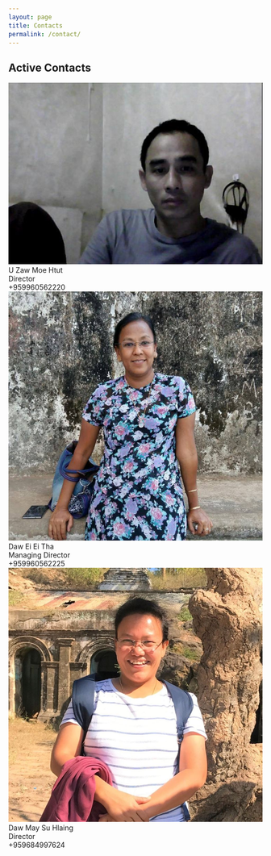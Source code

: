 ```yaml
---
layout: page
title: Contacts
permalink: /contact/
---
```

<h2>Active Contacts</h2>
<div class="contacts">
    <div class="card">
        <img src="/assets/images/UZawMoeHtut.jpg" alt="UZawMoeHtut">
        U Zaw Moe Htut <br>
        Director <br>
        +959960562220
    </div>
    <div class="card">
        <img src="/assets/images/DawEiEiTha.jpg" alt="DawEiEiTha">
        Daw Ei Ei Tha <br>
        Managing Director <br>
        +959960562225
    </div>
    <div class="card">
        <img src="/assets/images/DawMaySuHlaing.jpg" alt="DawMaySuHlaing">
        Daw May Su Hlaing <br>
        Director <br>
        +959684997624
    </div>
</div>